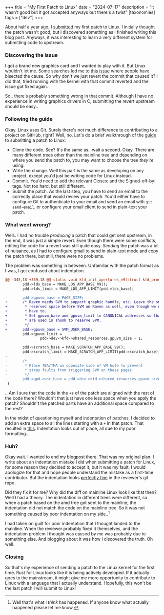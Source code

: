 +++
title = "My First Patch to Linux"
date = "2024-07-17"
description = "it wasn't good but it got accepted anyways but there's a twist"
[taxonomies]
tags = ["dev"]
+++

About half a year ago, I [submitted](https://lists.freedesktop.org/archives/amd-gfx/2024-January/102810.html) my first patch to Linux. I initially thought the patch wasn't good, but I discovered something as I finished writing this blog post. Anyways, it was interesting to learn a very different system for submitting code to upstream.

### Discovering the issue

I got a brand new graphics card and I wanted to play with it. But Linux wouldn't let me. Some
searches led me to [this issue](https://gitlab.freedesktop.org/drm/amd/-/issues/2991) where people have bisected the cause. So why don't we just revert the commit that caused it? I did that, tried
running with the kernel with that commit reverted and the issue got fixed again.

So.. there's probably something wrong in that commit. Although I have no experience in writing graphics drivers in C, submitting the revert upstream should be easy..

### Following the guide

Okay. Linux uses Git. Surely there's not much difference to contributing to a project on GitHub, right? Well, no. Let's do a brief walkthrough of the [guide](https://docs.kernel.org/process/submitting-patches.html) to submitting a patch to Linux:

* Clone the code. See? It's the same as.. wait a second. Okay. There are many different trees other than the mainline tree and depending on where you send the patch to, you may want to choose the tree _they're_ using.
* Write the change. Well this part is the same as developing on any project, except you'd just be writing code for Linux instead.
* Commit. You'd need to add the relevant Closes: and the Signed-off-by: tags. Not too hard, but still different.
* Submit the patch. As the last step, you have to send an email to the correctly place that would review your patch. You'd either have to configure Git to authenticate to your email and send an email with `git send-email`, or configure your email client to send in plain-text your patch.

### What went wrong?

Well.. I had no trouble _producing_ a patch that could get sent upstream, in the end, it was just a simple revert. Even though there were some conflicts, editing the code for a revert was still quite easy. _Sending_ the patch was a bit of nuisance, as I had to configure gmail to send in plain-text mode and copy the patch there, but still, there were no problems.

The problem was something in between. Unfamiliar with the patch format as I was, I got confused about indentation.

```patch
@@ -345,18 +339,18 @@ static void kfd_init_apertures_v9(struct kfd_process_device *pdd, uint8_t id)
        pdd->lds_base = MAKE_LDS_APP_BASE_V9();
        pdd->lds_limit = MAKE_LDS_APP_LIMIT(pdd->lds_base);

-       pdd->gpuvm_base = PAGE_SIZE;
+       /* Raven needs SVM to support graphic handle, etc. Leave the small
+        * reserved space before SVM on Raven as well, even though we don't
+        * have to.
+        * Set gpuvm_base and gpuvm_limit to CANONICAL addresses so that they
+        * are used in Thunk to reserve SVM.
+        */
+       pdd->gpuvm_base = SVM_USER_BASE;
        pdd->gpuvm_limit =
                pdd->dev->kfd->shared_resources.gpuvm_size - 1;

        pdd->scratch_base = MAKE_SCRATCH_APP_BASE_V9();
        pdd->scratch_limit = MAKE_SCRATCH_APP_LIMIT(pdd->scratch_base);
-
-       /*
-        * Place TBA/TMA on opposite side of VM hole to prevent
-        * stray faults from triggering SVM on these pages.
-        */
-       pdd->qpd.cwsr_base = pdd->dev->kfd->shared_resources.gpuvm_size;
 }
```

.. Am I sure that the code in the `+`s of the patch are aligned with the rest of the code there?
Wouldn't that just have one less space when you apply the patch? Shouldn't the patched parts have
an additional space compared to the rest?

In the midst of questioning myself and indentation of patches, I decided to add an extra space to all
the lines starting with a `+` in that patch. That resulted in [this](https://github.com/torvalds/linux/commit/0f35b0a7b8fa402adbffa2565047cdcc4c480153). Indentation looks out of place, all due to my poor formatting..

### Huh?

Okay wait. I wanted to end my blogpost there. That was my original plan. I write about an indentation mistake I did when submitting a patch for Linux, for some reason they decided to accept it, but it was my fault, I would apologize for that and hope people understand the mistake as a first-time contributor. But the indentation looks [perfectly fine](https://gitlab.freedesktop.org/agd5f/linux/-/commit/0f35b0a7b8fa402adbffa2565047cdcc4c480153) in the reviewer's git repo.

Did they fix it for me? Why did the diff on mainline Linux look like that then? Well I had a theory. The indentation in different trees were different, so when a patch based on the amd tree got sent to the mainline, the indentation did not match the code on the mainline tree. So it was not something caused by poor indentation on my side..[^1]

I had taken on guilt for poor indentation that I thought landed to the mainline. When the reviewer probably fixed it themselves, and the indentation problem I thought was caused by me was probably due to something else. And blogging about it was how I discovered the truth. Oh well.

### Closing

So that's my experience of sending a patch to the Linux kernel for the first time. Rust for Linux looks like it is being actively developed. If it actually goes to the mainstream, it might give me more opportunity to contribute to Linux with a language that I actually understand. Hopefully, this won't be the last patch I will submit to Linux!

[^1]: Well that's what I _think_ has happened. If anyone know what actually happened please let me know.